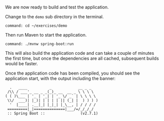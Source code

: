 We are now ready to build and test the application.

Change to the ``demo`` sub directory in the terminal.

```terminal:execute
command: cd ~/exercises/demo
```

Then run Maven to start the application.

```terminal:execute
command: ./mvnw spring-boot:run
```

This will also build the application code and can take a couple of minutes the
first time, but once the dependencies are all cached, subsequent builds would be
faster.

Once the application code has been compiled, you should see the application
start, with the output including the banner:

```
  .   ____          _            __ _ _
 /\\ / ___'_ __ _ _(_)_ __  __ _ \ \ \ \
( ( )\___ | '_ | '_| | '_ \/ _` | \ \ \ \
 \\/  ___)| |_)| | | | | || (_| |  ) ) ) )
  '  |____| .__|_| |_|_| |_\__, | / / / /
 =========|_|==============|___/=/_/_/_/
 :: Spring Boot ::                (v2.7.1)
```
